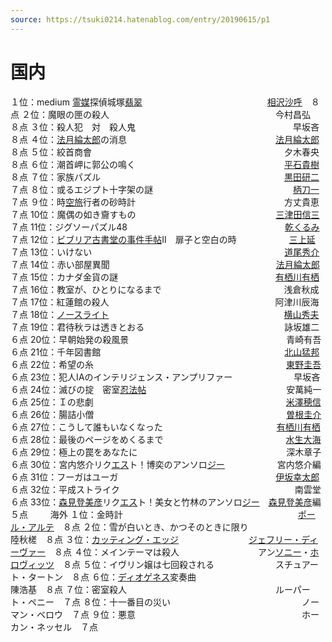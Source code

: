 ```yaml
---
source: https://tsuki0214.hatenablog.com/entry/20190615/p1
---
```

# 国内

１位：medium [霊媒](https://d.hatena.ne.jp/keyword/%CE%EE%C7%DE)探偵城塚[翡翠](https://d.hatena.ne.jp/keyword/%E6%C7%BF%E9)　　　　　　　　　　　　　　 [相沢沙呼](https://d.hatena.ne.jp/keyword/%C1%EA%C2%F4%BA%BB%B8%C6)　８点
２位：魔眼の匣の殺人　　　　　　　　　　　　　　　　　　　今村昌弘　８点
３位：殺人犯　対　殺人鬼　　　　　　　　　　　　　　　　　　早坂吝　８点
４位：[法月綸太郎](https://d.hatena.ne.jp/keyword/%CB%A1%B7%EE%E5%C5%C2%C0%CF%BA)の消息　　　　　　　　　　　　　　　　　[法月綸太郎](https://d.hatena.ne.jp/keyword/%CB%A1%B7%EE%E5%C5%C2%C0%CF%BA)　８点
５位：絞首商會　　　　　　　　　　　　　　　　　　　　　　夕木春央　８点
６位：潮首岬に郭公の鳴く　　　　　　　　　　　　　　　　　[平石貴樹](https://d.hatena.ne.jp/keyword/%CA%BF%C0%D0%B5%AE%BC%F9)　８点
７位：家族パズル　　　　　　　　　　　　　　　　　　　　　[黒田研二](https://d.hatena.ne.jp/keyword/%B9%F5%C5%C4%B8%A6%C6%F3)　７点
８位：或るエジプト十字架の謎　　　　　　　　　　　　　　　　[柄刀一](https://d.hatena.ne.jp/keyword/%CA%C1%C5%E1%B0%EC)　７点
９位：時[空旅](https://d.hatena.ne.jp/keyword/%B6%F5%CE%B9)行者の砂時計　　　　　　　　　　　　　　　　　方丈貴恵　７点
10位：魔偶の如き齎すもの　　　　　　　　　　　　　　　　[三津田信三](https://d.hatena.ne.jp/keyword/%BB%B0%C4%C5%C5%C4%BF%AE%BB%B0)　７点
11位：ジグソーパズル48　　　　　　　　　　　　　　　　　　[乾くるみ](https://d.hatena.ne.jp/keyword/%B4%A5%A4%AF%A4%EB%A4%DF)　７点
12位：[ビブリア古書堂の事件手帖](https://d.hatena.ne.jp/keyword/%A5%D3%A5%D6%A5%EA%A5%A2%B8%C5%BD%F1%C6%B2%A4%CE%BB%F6%B7%EF%BC%EA%C4%A1)Ⅱ　扉子と空白の時　　　　　　[三上延](https://d.hatena.ne.jp/keyword/%BB%B0%BE%E5%B1%E4)　７点
13位：いけない　　　　　　　　　　　　　　　　　　　　　　[道尾秀介](https://d.hatena.ne.jp/keyword/%C6%BB%C8%F8%BD%A8%B2%F0)　７点
14位：赤い部屋異聞　　　　　　　　　　　　　　　　　　　[法月綸太郎](https://d.hatena.ne.jp/keyword/%CB%A1%B7%EE%E5%C5%C2%C0%CF%BA)　７点
15位：カナダ金貨の謎　　　　　　　　　　　　　　　　　　[有栖川有栖](https://d.hatena.ne.jp/keyword/%CD%AD%C0%B4%C0%EE%CD%AD%C0%B4)　７点
16位：教室が、ひとりになるまで　　　　　　　　　　　　　　浅倉秋成　７点
17位：紅蓮館の殺人　　　　　　　　　　　　　　　　　　　阿津川辰海　７点
18位：[ノースライト](https://d.hatena.ne.jp/keyword/%A5%CE%A1%BC%A5%B9%A5%E9%A5%A4%A5%C8)　　　　　　　　　　　　　　　　　　　　[横山秀夫](https://d.hatena.ne.jp/keyword/%B2%A3%BB%B3%BD%A8%C9%D7)　７点
19位：君待秋ラは透きとおる　　　　　　　　　　　　　　　　詠坂雄二　６点
20位：早朝始発の殺風景　　　　　　　　　　　　　　　　　　青崎有吾　６点
21位：千年図書館　　　　　　　　　　　　　　　　　　　　　[北山猛邦](https://d.hatena.ne.jp/keyword/%CB%CC%BB%B3%CC%D4%CB%AE)　６点
22位：希望の糸　　　　　　　　　　　　　　　　　　　　　　[東野圭吾](https://d.hatena.ne.jp/keyword/%C5%EC%CC%EE%B7%BD%B8%E3)　６点
23位：犯人IAのインテリジェンス・アンプリファー　　　　　　　早坂吝　６点
24位：滅びの掟　密室[忍法帖](https://d.hatena.ne.jp/keyword/%C7%A6%CB%A1%C4%A1)　　　　　　　　　　　　　　　　安萬純一　６点
25位：Ｉの悲劇　　　　　　　　　　　　　　　　　　　　　　[米澤穂信](https://d.hatena.ne.jp/keyword/%CA%C6%DF%B7%CA%E6%BF%AE)　６点
26位：腸詰小僧　　　　　　　　　　　　　　　　　　　　　　[曽根圭介](https://d.hatena.ne.jp/keyword/%C1%BE%BA%AC%B7%BD%B2%F0)　６点
27位：こうして誰もいなくなった　　　　　　　　　　　　　[有栖川有栖](https://d.hatena.ne.jp/keyword/%CD%AD%C0%B4%C0%EE%CD%AD%C0%B4)　６点
28位：最後のページをめくるまで　　　　　　　　　　　　　　[水生大海](https://d.hatena.ne.jp/keyword/%BF%E5%C0%B8%C2%E7%B3%A4)　６点
29位：極上の罠をあなたに　　　　　　　　　　　　　　　　　深木章子　６点
30位：宮内悠介リク[エス](https://d.hatena.ne.jp/keyword/%A5%A8%A5%B9)ト！博奕のアンソロ[ジー](https://d.hatena.ne.jp/keyword/%A5%B8%A1%BC)　　　　　　宮内悠介編　６点
31位：フーガはユーガ　　　　　　　　　　　　　　　　　　[伊坂幸太郎](https://d.hatena.ne.jp/keyword/%B0%CB%BA%E4%B9%AC%C2%C0%CF%BA)　６点
32位：平成ストライク　　　　　　　　　　　　　　　　　　　　南雲堂　６点
33位：[森見登美彦](https://d.hatena.ne.jp/keyword/%BF%B9%B8%AB%C5%D0%C8%FE%C9%A7)リク[エス](https://d.hatena.ne.jp/keyword/%A5%A8%A5%B9)ト！美女と竹林のアンソロ[ジー](https://d.hatena.ne.jp/keyword/%A5%B8%A1%BC)　[森見登美彦](https://d.hatena.ne.jp/keyword/%BF%B9%B8%AB%C5%D0%C8%FE%C9%A7)編　５点
　　
海外
１位：金時計　　　　　　　　　　　　　　　　　　　　[ポール・アルテ](https://d.hatena.ne.jp/keyword/%A5%DD%A1%BC%A5%EB%A1%A6%A5%A2%A5%EB%A5%C6)　８点
２位：雪が白いとき、かつそのときに限り　　　　　　　　　　　陸秋槎　８点
３位：[カッティング・エッジ](https://d.hatena.ne.jp/keyword/%A5%AB%A5%C3%A5%C6%A5%A3%A5%F3%A5%B0%A1%A6%A5%A8%A5%C3%A5%B8)　　　　　　　　[ジェフリー・ディーヴァー](https://d.hatena.ne.jp/keyword/%A5%B8%A5%A7%A5%D5%A5%EA%A1%BC%A1%A6%A5%C7%A5%A3%A1%BC%A5%F4%A5%A1%A1%BC)　８点
４位：メインテーマは殺人　　　　　　　　　アン[ソニー](https://d.hatena.ne.jp/keyword/%A5%BD%A5%CB%A1%BC)・[ホロヴィッツ](https://d.hatena.ne.jp/keyword/%A5%DB%A5%ED%A5%F4%A5%A3%A5%C3%A5%C4)　８点
５位：イヴリン嬢は七回殺される　　　　　　　スチュアート・タートン　８点
６位：[ディオゲネス](https://d.hatena.ne.jp/keyword/%A5%C7%A5%A3%A5%AA%A5%B2%A5%CD%A5%B9)変奏曲　　　　　　　　　　　　　　　　　　陳浩基　８点
７位：密室殺人　　　　　　　　　　　　　　　　　ルーパート・ペニー　７点
８位：十一番目の災い　　　　　　　　　　　　　　　ノーマン・ベロウ　７点
９位：悪意　　　　　　　　　　　　　　　　　　　ホーカン・ネッセル　７点

